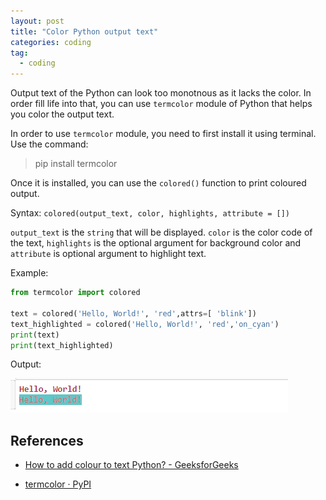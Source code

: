 ```yaml
---
layout: post
title: "Color Python output text"
categories: coding
tag: 
  - coding
---
```


Output text of the Python can look too monotnous as it lacks the color. In order fill life into that, you can use `termcolor` module of Python that helps you color the output text.

In order to use `termcolor` module, you need to first install it using terminal. Use the command:

> pip install termcolor

Once it is installed, you can use the `colored()` function to print coloured output.

Syntax: `colored(output_text, color, highlights, attribute = [])`

`output_text` is the `string` that will be displayed. `color` is the color code of the text, `highlights` is the optional argument for background color and `attribute` is optional argument to highlight text.

Example:

```python
from termcolor import colored

text = colored('Hello, World!', 'red',attrs=[ 'blink'])
text_highlighted = colored('Hello, World!', 'red','on_cyan')
print(text)
print(text_highlighted)
```

Output:

![](\assets\images\colored_text.png)

## References

* [How to add colour to text Python? - GeeksforGeeks](https://www.geeksforgeeks.org/how-to-add-colour-to-text-python/#:~:text=Method%201%3A%20Using%20ANSI%20ESCAPE%20CODE&text=To%20add%20color%20and%20style,and%20color%20with%20code%20ANSI.&text=Functions%20Used%3A,and%2047%2C%20100%20and%20107)

* [termcolor · PyPI](https://pypi.org/project/termcolor/)
